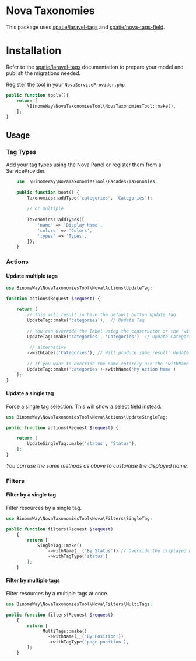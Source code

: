 # Nova Taxonomies

This package uses [spatie/laravel-tags](https://spatie.be/docs/laravel-tags/v4/introduction) and [spatie/nova-tags-field](https://github.com/spatie/nova-tags-field).

# Installation

Refer to the [spatie/laravel-tags](https://spatie.be/docs/laravel-tags/v4/introduction) documentation to prepare your
model and publish the migrations needed.

Register the tool in your `NovaServiceProvider.php`

```php
public function tools(){
    return [
        \BinomeWay\NovaTaxonomiesTool\NovaTaxonomiesTool::make(),
    ];
}
```

## Usage


### Tag Types

Add your tag types using the Nova Panel or register them from a ServiceProvider.

```php
    use  \BinomeWay\NovaTaxonomiesTool\Facades\Taxonomies;
    
    public function boot() {
        Taxonomies::addType('categories', 'Categories');
        
        // or multiple
        
        Taxonomies::addTypes([
            'name' => 'Display Name',
            'colors' => 'Colors',
            'types' => 'Types',
        ]);
    }
```

### Actions

#### Update multiple tags


```php
use BinomeWay\NovaTaxonomiesTool\Nova\Actions\UpdateTag;

function actions(Request $request) {

    return [
        // This will result in have the default button Update Tag
        UpdateTag::make('categories'),  // Update Tag
        
        // You can Override the label using the constructor or the 'withLabel' method
        UpdateTag::make('categories', 'Categories')  // Update Categories
       
         // alternative
        ->withLabel('Categories'), // Will produce same result: Update Categories
        
        // If you want to override the name entirely use the 'withName' method
        UpdateTag::make('categories')->withName('My Action Name')
    ];
}

```

#### Update a single tag

Force a single tag selection. This will show a select field instead.

```php
use BinomeWay\NovaTaxonomiesTool\Nova\Actions\UpdateSingleTag;

public function actions(Request $request) {

    return [
        UpdateSingleTag::make('status', 'Status'), 
    ];
}
```

*You can use the same methods as above to customise the displayed name.*

### Filters

#### Filter by a single tag

Filter resources by a single tag.

```php
use BinomeWay\NovaTaxonomiesTool\Nova\Filters\SingleTag;

public function filters(Request $request)
    {
        return [
            SingleTag::make()
                ->withName(__('By Status')) // Override the displayed name
                ->withTagType('status')
        ];
    }
```

#### Filter by multiple tags

Filter resources by a multiple tags at once.

```php
use BinomeWay\NovaTaxonomiesTool\Nova\Filters\MultiTags;

public function filters(Request $request)
    {
        return [
              MultiTags::make()
                ->withName(__('By Position'))
                ->withTagType('page-position'),
        ];
    }
```
